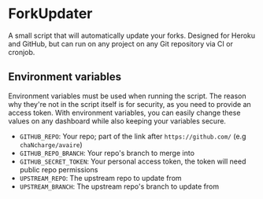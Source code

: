 # ForkUpdater

A small script that will automatically update your forks. Designed for Heroku and GitHub, but can run on any project on any Git repository via CI or cronjob.

## Environment variables

Environment variables must be used when running the script. The reason why they're not in the script itself is for security, as you need to provide an access token. With environment variables, you can easily change these values on any dashboard while also keeping your variables secure.

- `GITHUB_REPO`: Your repo; part of the link after `https://github.com/` (e.g `chaNcharge/avaire`)
- `GITHUB_REPO_BRANCH`: Your repo's branch to merge into
- `GITHUB_SECRET_TOKEN`: Your personal access token, the token will need public repo permissions
- `UPSTREAM_REPO`: The upstream repo to update from
- `UPSTREAM_BRANCH`: The upstream repo's branch to update from